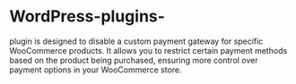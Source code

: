 # WordPress-plugins-
plugin is designed to disable a custom payment gateway for specific WooCommerce products. It allows you to restrict certain payment methods based on the product being purchased, ensuring more control over payment options in your WooCommerce store.

